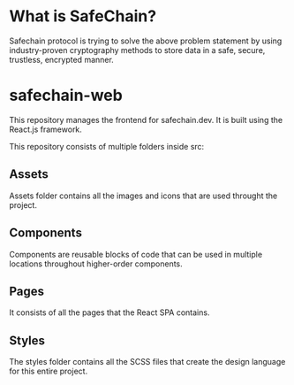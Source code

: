 # What is SafeChain?

Safechain protocol is trying to solve the above problem statement by using industry-proven cryptography methods to store data in a safe, secure, trustless, encrypted manner.

# safechain-web

This repository manages the frontend for safechain.dev.
It is built using the React.js framework.

This repository consists of multiple folders inside src:

## Assets

Assets folder contains all the images and icons that are
used throught the project.

## Components

Components are reusable blocks of code that can be used
in multiple locations throughout higher-order components.

## Pages

It consists of all the pages that the React SPA contains.

## Styles

The styles folder contains all the SCSS files
that create the design language for this entire project.
